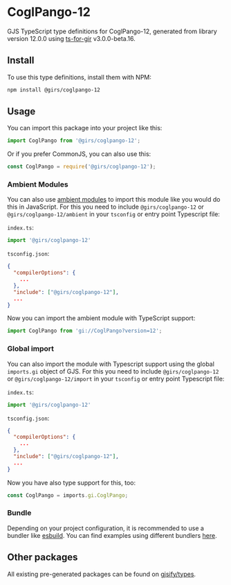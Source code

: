 
# CoglPango-12

GJS TypeScript type definitions for CoglPango-12, generated from library version 12.0.0 using [ts-for-gir](https://github.com/gjsify/ts-for-gir) v3.0.0-beta.16.

## Install

To use this type definitions, install them with NPM:
```bash
npm install @girs/coglpango-12
```

## Usage

You can import this package into your project like this:
```ts
import CoglPango from '@girs/coglpango-12';
```

Or if you prefer CommonJS, you can also use this:
```ts
const CoglPango = require('@girs/coglpango-12');
```

### Ambient Modules

You can also use [ambient modules](https://github.com/gjsify/ts-for-gir/tree/main/packages/cli#ambient-modules) to import this module like you would do this in JavaScript.
For this you need to include `@girs/coglpango-12` or `@girs/coglpango-12/ambient` in your `tsconfig` or entry point Typescript file:

`index.ts`:
```ts
import '@girs/coglpango-12'
```

`tsconfig.json`:
```json
{
  "compilerOptions": {
    ...
  },
  "include": ["@girs/coglpango-12"],
  ...
}
```

Now you can import the ambient module with TypeScript support: 

```ts
import CoglPango from 'gi://CoglPango?version=12';
```


### Global import

You can also import the module with Typescript support using the global `imports.gi` object of GJS.
For this you need to include `@girs/coglpango-12` or `@girs/coglpango-12/import` in your `tsconfig` or entry point Typescript file:

`index.ts`:
```ts
import '@girs/coglpango-12'
```

`tsconfig.json`:
```json
{
  "compilerOptions": {
    ...
  },
  "include": ["@girs/coglpango-12"],
  ...
}
```

Now you have also type support for this, too:

```ts
const CoglPango = imports.gi.CoglPango;
```

### Bundle

Depending on your project configuration, it is recommended to use a bundler like [esbuild](https://esbuild.github.io/). You can find examples using different bundlers [here](https://github.com/gjsify/ts-for-gir/tree/main/examples).

## Other packages

All existing pre-generated packages can be found on [gjsify/types](https://github.com/gjsify/types).

